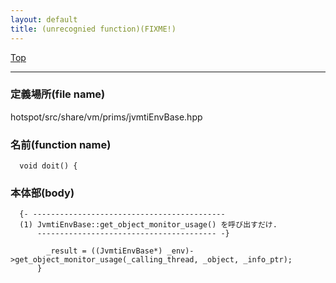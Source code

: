 ```yaml
---
layout: default
title: (unrecognied function)(FIXME!)
---
```

[Top](../index.html)

--- 
### 定義場所(file name)
hotspot/src/share/vm/prims/jvmtiEnvBase.hpp

### 名前(function name)
```
  void doit() {
```

### 本体部(body)
```
  {- -------------------------------------------
  (1) JvmtiEnvBase::get_object_monitor_usage() を呼び出すだけ.
      ---------------------------------------- -}

	    _result = ((JvmtiEnvBase*) _env)->get_object_monitor_usage(_calling_thread, _object, _info_ptr);
	  }
	
```



